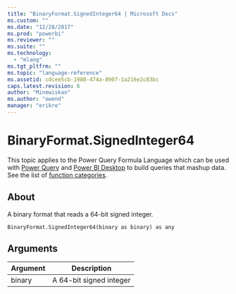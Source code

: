 ```yaml
---
title: "BinaryFormat.SignedInteger64 | Microsoft Docs"
ms.custom: ""
ms.date: "12/28/2017"
ms.prod: "powerbi"
ms.reviewer: ""
ms.suite: ""
ms.technology: 
  - "mlang"
ms.tgt_pltfrm: ""
ms.topic: "language-reference"
ms.assetid: cdcee5cb-1988-474a-8907-1a216e2c83bc
caps.latest.revision: 6
author: "Minewiskan"
ms.author: "owend"
manager: "erikre"
---
```

# BinaryFormat.SignedInteger64
This topic applies to the Power Query Formula Language which can be used with [Power Query](https://support.office.com/article/Introduction-to-Microsoft-Power-Query-for-Excel-6E92E2F4-2079-4E1F-BAD5-89F6269CD605) and [Power BI Desktop](http://go.microsoft.com/fwlink/p/?LinkId=618607) to build queries that mashup data. See the list of [function categories](https://msdn.microsoft.com/en-us/library/mt211003.aspx).  
  
## About  
A binary format that reads a 64-bit signed integer.  
  
```  
BinaryFormat.SignedInteger64(binary as binary) as any  
```  
  
## Arguments  
  
|Argument|Description|  
|------------|---------------|  
|binary|A 64-bit signed integer|  
  
